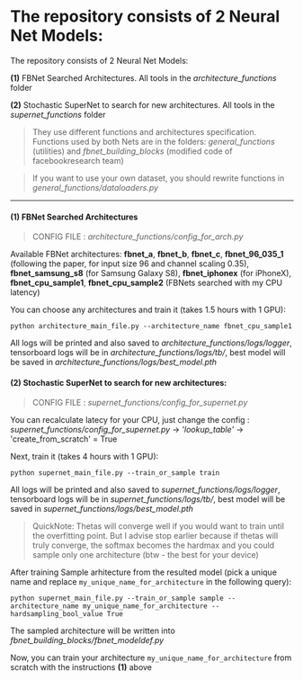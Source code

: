 # **The repository consists of 2 Neural Net Models:**

The repository consists of 2 Neural Net Models:

**(1)** FBNet Searched Architectures. All tools in the *architecture_functions* folder

**(2)** Stochastic SuperNet to search for new architectures. All tools in the *supernet_functions* folder

> They use different functions and architectures specification. Functions used by both Nets are in the folders: *general_functions* (utilities) and *fbnet_building_blocks* (modified code of facebookresearch team)

> If you want to use your own dataset, you should rewrite functions in *general_functions/dataloaders.py*

-----

#### (1) FBNet Searched Architectures

> CONFIG FILE : *architecture_functions/config_for_arch.py*

Available FBNet architectures: **fbnet_a**, **fbnet_b**, **fbnet_c**, **fbnet_96_035_1** (following the paper, for input size 96 and channel scaling 0.35), **fbnet_samsung_s8** (for Samsung Galaxy S8), **fbnet_iphonex** (for iPhoneX), **fbnet_cpu_sample1**, **fbnet_cpu_sample2** (FBNets searched with my CPU latency)

You can choose any architectures and train it (takes 1.5 hours with 1 GPU):

`python architecture_main_file.py --architecture_name fbnet_cpu_sample1`

All logs will be printed and also saved to *architecture_functions/logs/logger*, tensorboard logs will be in *architecture_functions/logs/tb/*, best model will be saved in *architecture_functions/logs/best_model.pth*

#### (2) Stochastic SuperNet to search for new architectures:

> CONFIG FILE : *supernet_functions/config_for_supernet.py*

You can recalculate latecy for your CPU, just change the config : *supernet_functions/config_for_supernet.py* -> *'lookup_table'* -> 'create_from_scratch' = True

Next, train it (takes 4 hours with 1 GPU):

`python supernet_main_file.py --train_or_sample train`

All logs will be printed and also saved to *supernet_functions/logs/logger*, tensorboard logs will be in *supernet_functions/logs/tb/*, best model will be saved in *supernet_functions/logs/best_model.pth*

> QuickNote: Thetas will converge well if you would want to train until the overfitting point. But I advise stop earlier because if thetas will truly converge, the softmax becomes the hardmax and you could sample only one architecture (btw - the best for your device)

After training Sample arhitecture from the resulted model (pick a unique name and replace `my_unique_name_for_architecture` in the following query):

`python supernet_main_file.py --train_or_sample sample --architecture_name my_unique_name_for_architecture --hardsampling_bool_value True`

The sampled architecture will be written into *fbnet_building_blocks/fbnet_modeldef.py*

Now, you can train your architecture `my_unique_name_for_architecture` from scratch with the instructions **(1)** above
